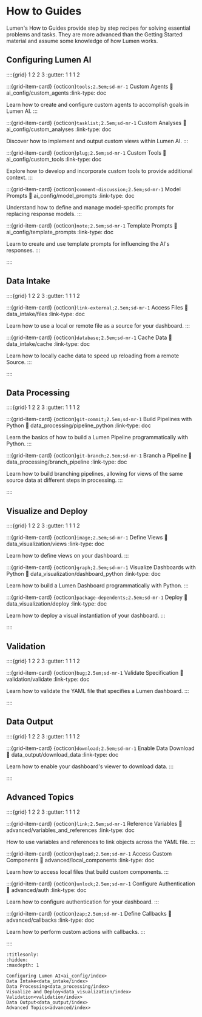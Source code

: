 # How to Guides

Lumen's How to Guides provide step by step recipes for solving essential problems and tasks. They are more advanced than the Getting Started material and assume some knowledge of how Lumen works.

## Configuring Lumen AI

::::{grid} 1 2 2 3
:gutter: 1 1 1 2

:::{grid-item-card} {octicon}`tools;2.5em;sd-mr-1` Custom Agents
:link: ai_config/custom_agents
:link-type: doc

Learn how to create and configure custom agents to accomplish goals in Lumen AI.
:::

:::{grid-item-card} {octicon}`tasklist;2.5em;sd-mr-1` Custom Analyses
:link: ai_config/custom_analyses
:link-type: doc

Discover how to implement and output custom views within Lumen AI.
:::

:::{grid-item-card} {octicon}`plug;2.5em;sd-mr-1` Custom Tools
:link: ai_config/custom_tools
:link-type: doc

Explore how to develop and incorporate custom tools to provide additional context.
:::

:::{grid-item-card} {octicon}`comment-discussion;2.5em;sd-mr-1` Model Prompts
:link: ai_config/model_prompts
:link-type: doc

Understand how to define and manage model-specific prompts for replacing response models.
:::

:::{grid-item-card} {octicon}`note;2.5em;sd-mr-1` Template Prompts
:link: ai_config/template_prompts
:link-type: doc

Learn to create and use template prompts for influencing the AI's responses.
:::

::::

## Data Intake

::::{grid} 1 2 2 3
:gutter: 1 1 1 2

:::{grid-item-card} {octicon}`link-external;2.5em;sd-mr-1` Access Files
:link: data_intake/files
:link-type: doc

Learn how to use a local or remote file as a source for your dashboard.
:::

:::{grid-item-card} {octicon}`database;2.5em;sd-mr-1` Cache Data
:link: data_intake/cache
:link-type: doc

Learn how to locally cache data to speed up reloading from a remote Source.
:::

::::

## Data Processing

::::{grid} 1 2 2 3
:gutter: 1 1 1 2

:::{grid-item-card} {octicon}`git-commit;2.5em;sd-mr-1` Build Pipelines with Python
:link: data_processing/pipeline_python
:link-type: doc

Learn the basics of how to build a Lumen Pipeline programmatically with Python.
:::

:::{grid-item-card} {octicon}`git-branch;2.5em;sd-mr-1` Branch a Pipeline
:link: data_processing/branch_pipeline
:link-type: doc

Learn how to build branching pipelines, allowing for views of the same source data at different steps in processing.
:::

::::

## Visualize and Deploy

::::{grid} 1 2 2 3
:gutter: 1 1 1 2

:::{grid-item-card} {octicon}`image;2.5em;sd-mr-1` Define Views
:link: data_visualization/views
:link-type: doc

Learn how to define views on your dashboard.
:::

:::{grid-item-card} {octicon}`graph;2.5em;sd-mr-1` Visualize Dashboards with Python
:link: data_visualization/dashboard_python
:link-type: doc

Learn how to build a Lumen Dashboard programmatically with Python.
:::

:::{grid-item-card} {octicon}`package-dependents;2.5em;sd-mr-1` Deploy
:link: data_visualization/deploy
:link-type: doc

Learn how to deploy a visual instantiation of your dashboard.
:::

::::

## Validation

::::{grid} 1 2 2 3
:gutter: 1 1 1 2

:::{grid-item-card} {octicon}`bug;2.5em;sd-mr-1` Validate Specification
:link: validation/validate
:link-type: doc

Learn how to validate the YAML file that specifies a Lumen dashboard.
:::

::::

## Data Output

::::{grid} 1 2 2 3
:gutter: 1 1 1 2

:::{grid-item-card} {octicon}`download;2.5em;sd-mr-1` Enable Data Download
:link: data_output/download_data
:link-type: doc

Learn how to enable your dashboard's viewer to download data.
:::

::::

## Advanced Topics

::::{grid} 1 2 2 3
:gutter: 1 1 1 2

:::{grid-item-card} {octicon}`link;2.5em;sd-mr-1` Reference Variables
:link: advanced/variables_and_references
:link-type: doc

How to use variables and references to link objects across the YAML file.
:::

:::{grid-item-card} {octicon}`upload;2.5em;sd-mr-1` Access Custom Components
:link: advanced/local_components
:link-type: doc

Learn how to access local files that build custom components.
:::

:::{grid-item-card} {octicon}`unlock;2.5em;sd-mr-1` Configure Authentication
:link: advanced/auth
:link-type: doc

Learn how to configure authentication for your dashboard.
:::

:::{grid-item-card} {octicon}`zap;2.5em;sd-mr-1` Define Callbacks
:link: advanced/callbacks
:link-type: doc

Learn how to perform custom actions with callbacks.
:::

::::

```{toctree}
:titlesonly:
:hidden:
:maxdepth: 1

Configuring Lumen AI<ai_config/index>
Data Intake<data_intake/index>
Data Processing<data_processing/index>
Visualize and Deploy<data_visualization/index>
Validation<validation/index>
Data Output<data_output/index>
Advanced Topics<advanced/index>
```

